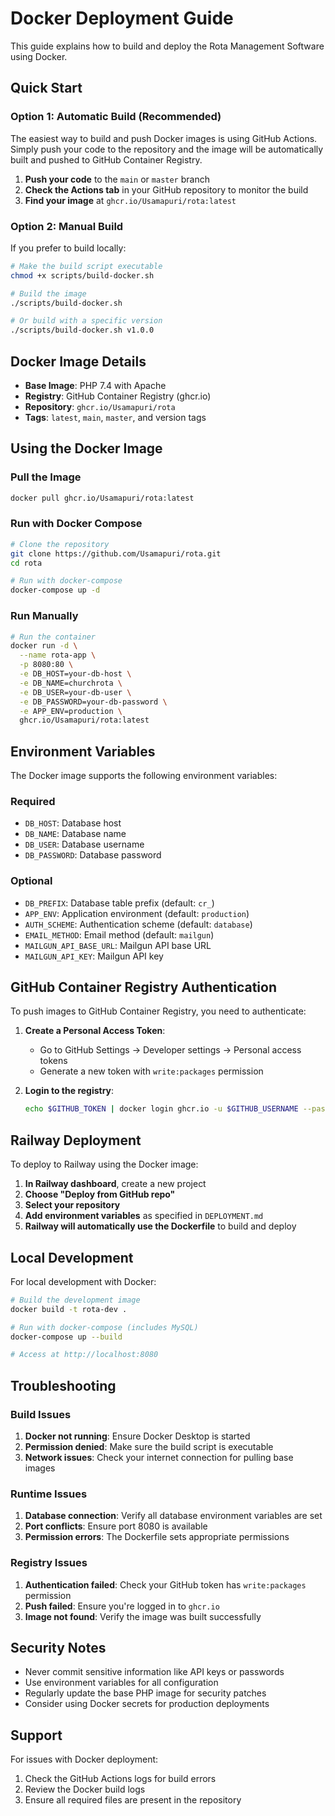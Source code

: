 # Docker Deployment Guide

This guide explains how to build and deploy the Rota Management Software using Docker.

## Quick Start

### Option 1: Automatic Build (Recommended)

The easiest way to build and push Docker images is using GitHub Actions. Simply push your code to the repository and the image will be automatically built and pushed to GitHub Container Registry.

1. **Push your code** to the `main` or `master` branch
2. **Check the Actions tab** in your GitHub repository to monitor the build
3. **Find your image** at `ghcr.io/Usamapuri/rota:latest`

### Option 2: Manual Build

If you prefer to build locally:

```bash
# Make the build script executable
chmod +x scripts/build-docker.sh

# Build the image
./scripts/build-docker.sh

# Or build with a specific version
./scripts/build-docker.sh v1.0.0
```

## Docker Image Details

- **Base Image**: PHP 7.4 with Apache
- **Registry**: GitHub Container Registry (ghcr.io)
- **Repository**: `ghcr.io/Usamapuri/rota`
- **Tags**: `latest`, `main`, `master`, and version tags

## Using the Docker Image

### Pull the Image

```bash
docker pull ghcr.io/Usamapuri/rota:latest
```

### Run with Docker Compose

```bash
# Clone the repository
git clone https://github.com/Usamapuri/rota.git
cd rota

# Run with docker-compose
docker-compose up -d
```

### Run Manually

```bash
# Run the container
docker run -d \
  --name rota-app \
  -p 8080:80 \
  -e DB_HOST=your-db-host \
  -e DB_NAME=churchrota \
  -e DB_USER=your-db-user \
  -e DB_PASSWORD=your-db-password \
  -e APP_ENV=production \
  ghcr.io/Usamapuri/rota:latest
```

## Environment Variables

The Docker image supports the following environment variables:

### Required
- `DB_HOST`: Database host
- `DB_NAME`: Database name
- `DB_USER`: Database username
- `DB_PASSWORD`: Database password

### Optional
- `DB_PREFIX`: Database table prefix (default: `cr_`)
- `APP_ENV`: Application environment (default: `production`)
- `AUTH_SCHEME`: Authentication scheme (default: `database`)
- `EMAIL_METHOD`: Email method (default: `mailgun`)
- `MAILGUN_API_BASE_URL`: Mailgun API base URL
- `MAILGUN_API_KEY`: Mailgun API key

## GitHub Container Registry Authentication

To push images to GitHub Container Registry, you need to authenticate:

1. **Create a Personal Access Token**:
   - Go to GitHub Settings → Developer settings → Personal access tokens
   - Generate a new token with `write:packages` permission

2. **Login to the registry**:
   ```bash
   echo $GITHUB_TOKEN | docker login ghcr.io -u $GITHUB_USERNAME --password-stdin
   ```

## Railway Deployment

To deploy to Railway using the Docker image:

1. **In Railway dashboard**, create a new project
2. **Choose "Deploy from GitHub repo"**
3. **Select your repository**
4. **Add environment variables** as specified in `DEPLOYMENT.md`
5. **Railway will automatically use the Dockerfile** to build and deploy

## Local Development

For local development with Docker:

```bash
# Build the development image
docker build -t rota-dev .

# Run with docker-compose (includes MySQL)
docker-compose up --build

# Access at http://localhost:8080
```

## Troubleshooting

### Build Issues

1. **Docker not running**: Ensure Docker Desktop is started
2. **Permission denied**: Make sure the build script is executable
3. **Network issues**: Check your internet connection for pulling base images

### Runtime Issues

1. **Database connection**: Verify all database environment variables are set
2. **Port conflicts**: Ensure port 8080 is available
3. **Permission errors**: The Dockerfile sets appropriate permissions

### Registry Issues

1. **Authentication failed**: Check your GitHub token has `write:packages` permission
2. **Push failed**: Ensure you're logged in to `ghcr.io`
3. **Image not found**: Verify the image was built successfully

## Security Notes

- Never commit sensitive information like API keys or passwords
- Use environment variables for all configuration
- Regularly update the base PHP image for security patches
- Consider using Docker secrets for production deployments

## Support

For issues with Docker deployment:
1. Check the GitHub Actions logs for build errors
2. Review the Docker build logs
3. Ensure all required files are present in the repository 